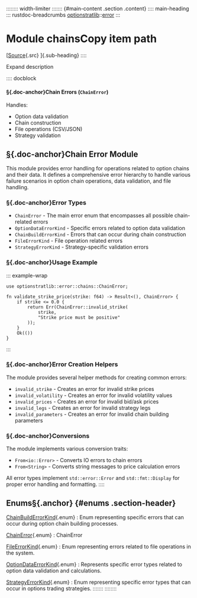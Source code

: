 :::::::: width-limiter
::::::: {#main-content .section .content}
:::: main-heading
::: rustdoc-breadcrumbs
[optionstratlib](../../index.html)::[error](../index.html)
:::

# Module chainsCopy item path

[[Source](../../../src/optionstratlib/error/chains.rs.html#7-935){.src}
]{.sub-heading}
::::

Expand description

:::: docblock
#### [§](#chain-errors-chainerror){.doc-anchor}Chain Errors (`ChainError`)

Handles:

- Option data validation
- Chain construction
- File operations (CSV/JSON)
- Strategy validation

## [§](#chain-error-module){.doc-anchor}Chain Error Module

This module provides error handling for operations related to option
chains and their data. It defines a comprehensive error hierarchy to
handle various failure scenarios in option chain operations, data
validation, and file handling.

### [§](#error-types){.doc-anchor}Error Types

- `ChainError` - The main error enum that encompasses all possible
  chain-related errors
- `OptionDataErrorKind` - Specific errors related to option data
  validation
- `ChainBuildErrorKind` - Errors that can occur during chain
  construction
- `FileErrorKind` - File operation related errors
- `StrategyErrorKind` - Strategy-specific validation errors

### [§](#usage-example){.doc-anchor}Usage Example

::: example-wrap
``` {.rust .rust-example-rendered}
use optionstratlib::error::chains::ChainError;

fn validate_strike_price(strike: f64) -> Result<(), ChainError> {
    if strike <= 0.0 {
        return Err(ChainError::invalid_strike(
            strike,
            "Strike price must be positive"
        ));
    }
    Ok(())
}
```
:::

### [§](#error-creation-helpers){.doc-anchor}Error Creation Helpers

The module provides several helper methods for creating common errors:

- `invalid_strike` - Creates an error for invalid strike prices
- `invalid_volatility` - Creates an error for invalid volatility values
- `invalid_prices` - Creates an error for invalid bid/ask prices
- `invalid_legs` - Creates an error for invalid strategy legs
- `invalid_parameters` - Creates an error for invalid chain building
  parameters

### [§](#conversions){.doc-anchor}Conversions

The module implements various conversion traits:

- `From<io::Error>` - Converts IO errors to chain errors
- `From<String>` - Converts string messages to price calculation errors

All error types implement `std::error::Error` and `std::fmt::Display`
for proper error handling and formatting.
::::

## Enums[§](#enums){.anchor} {#enums .section-header}

[ChainBuildErrorKind](enum.ChainBuildErrorKind.html "enum optionstratlib::error::chains::ChainBuildErrorKind"){.enum}
:   Enum representing specific errors that can occur during option chain
    building processes.

[ChainError](enum.ChainError.html "enum optionstratlib::error::chains::ChainError"){.enum}
:   ChainError

[FileErrorKind](enum.FileErrorKind.html "enum optionstratlib::error::chains::FileErrorKind"){.enum}
:   Enum representing errors related to file operations in the system.

[OptionDataErrorKind](enum.OptionDataErrorKind.html "enum optionstratlib::error::chains::OptionDataErrorKind"){.enum}
:   Represents specific error types related to option data validation
    and calculations.

[StrategyErrorKind](enum.StrategyErrorKind.html "enum optionstratlib::error::chains::StrategyErrorKind"){.enum}
:   Enum representing specific error types that can occur in options
    trading strategies.
:::::::
::::::::
